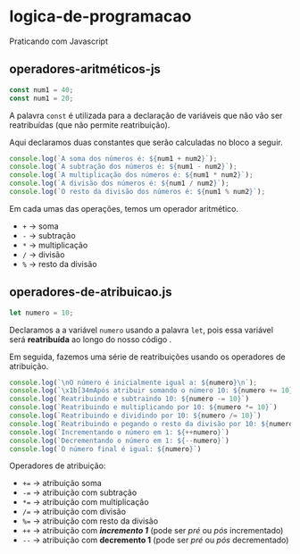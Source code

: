 # logica-de-programacao

Praticando com Javascript

## operadores-aritméticos-js

~~~js
const num1 = 40;
const num1 = 20;
~~~

A palavra `const` é utilizada para a declaração de variáveis que não vão ser reatribuídas (que não permite reatribuição).

Aqui declaramos duas constantes que serão calculadas no bloco a seguir.

~~~js
console.log(`A soma dos números é: ${num1 + num2}`);
console.log(`A subtração dos números é: ${num1 - num2}`);
console.log(`A multiplicação dos números é: ${num1 * num2}`);
console.log(`A divisão dos números é: ${num1 / num2}`);
console.log(`O resto da divisão dos números é: ${num1 % num2}`);
~~~

Em cada umas das operações, temos um operador aritmético.

* `+` -> soma
* `-` -> subtração
* `*` -> multiplicação
* `/` -> divisão
* `%` -> resto da divisão


## operadores-de-atribuicao.js

~~~js
let numero = 10;
~~~

Declaramos a a variável `numero` usando a palavra `let`, pois essa variável será **reatribuída** ao longo do nosso código .

Em seguida, fazemos uma série de reatribuições usando os operadores de atribuição.

~~~js
console.log(`\nO número é inicialmente igual a: ${numero}\n`);
console.log(`\x1b[34mApós atribuir somando o número 10: ${numero += 10}\x1b[0m`)
console.log(`Reatribuindo e subtraindo 10: ${numero -= 10}`)
console.log(`Reatribuindo e multiplicando por 10: ${numero *= 10}`)
console.log(`Reatribuindo e dividindo por 10: ${numero /= 10}`)
console.log(`Reatribuindo e pegando o resto da divisão por 10: ${numero %= 10}`)
console.log(`Incrementando o número em 1: ${++numero}`)
console.log(`Decrementando o número em 1: ${--numero}`)
console.log(`O número final é igual: ${numero}`)
~~~

Operadores de atribuição:

* `+=` -> atribuição soma
* `-=` -> atribuição com subtração
* `*=` -> atribuição com multiplicação
* `/=` -> atribuição com divisão
* `%=` -> atribuição com resto da divisão
* `++` -> atribuição com ***incremento 1*** (pode ser *pré* ou *pós* incrementado)
* `--` -> atribuição com **decremento 1** (pode ser *pré* ou *pós* decrementado)
